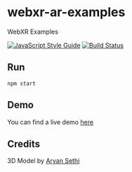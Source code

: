 # webxr-ar-examples

WebXR Examples

[![JavaScript Style Guide](https://img.shields.io/badge/code_style-standard-brightgreen.svg)](https://standardjs.com)
[![Build Status](https://travis-ci.org/francesco-strazzullo/webxr-ar-examples.svg?branch=master)](https://travis-ci.org/francesco-strazzullo/webxr-ar-examples)

## Run
    npm start

## Demo

You can find a live demo [here](https://francesco-strazzullo.github.io/webxr-ar-examples/)

## Credits

3D Model by [Aryan Sethi](https://poly.google.com/user/f75vV7lkycj)